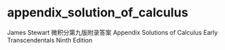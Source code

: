 # appendix_solution_of_calculus
James Stewart 微积分第九版附录答案 Appendix Solutions of Calculus Early Transcendentals Ninth Edition

